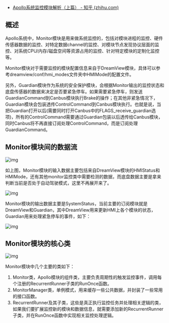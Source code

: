 - [Apollo系统监控模块解析（上篇） - 知乎 (zhihu.com)](https://zhuanlan.zhihu.com/p/447754065)

## 概述

Apollo系统中，Monitor模块是用来做系统监控的，包括对模块进程的监控、硬件传感器数据的监控、对特定数据channel的监控、对模块节点发现协议层面的监控、对系统CPU/内存/磁盘空间等资源占用的监控、针对特定模块的定制化监控等。

Monitor模块对于需要监控的模块配置信息来自于DreamView模块，具体可以参考dreamview/conf/hmi_modes文件夹中HMIMode的配置文件。

另外，Guardian模块作为系统的安全保护模块，会根据Monitor输出的监控状态和底盘传感器的数据来决定是否要紧急停车。如果需要紧急停车，则发送GuardianCommand到Canbus模块执行Brake的操作；在其他非紧急情况下，Guardian模块会包装透传ControlCommand到Canbus模块执行。也就是说，当把Guardian打开以后(需要同时打开Canbus中的FLAGS_receive_guardian选项)，所有的ControlCommand需要通过Guardian包装以后透传给Canbus模块，同时Canbus将不再直接订阅处理ControlCommand，而是订阅处理GuardianCommand。

## Monitor模块间的数据流

![img](https://pic2.zhimg.com/80/v2-c9c203fda1876b69c589770dbca14095_720w.jpg)

如上图，Monitor模块的输入数据主要包括来自DreamView模块的HMIStatus和HMIMode，还有其他monitor监控类中需要检测的数据，而底盘数据主要是拿来判断当前是否处于自动驾驶模式，这里不再展开来了。

![img](https://pic1.zhimg.com/80/v2-b1dd69d7cf53875a6c42490d867289d0_720w.jpg)

Monitor模块的输出数据主要是SystemStatus，当前主要的订阅模块就是DreamView和Guardian，其中DreamView用来更新HMI上各个模块的状态，Guardian用来处理紧急停车的事件，如下：

![img](https://pic1.zhimg.com/80/v2-35e1781061b204256a979ac0f21a2d7c_720w.jpg)

## Monitor模块的核心类

![img](https://pic2.zhimg.com/80/v2-7d6a71031107df460d15c7c114b64cf5_720w.jpg)



Monitor模块中几个主要的类如下：

1. Monitor类，Apollo模块的组件类，主要负责周期性的触发监控事件，调用每个注册的RecurrentRunner子类的RunOnce函数。
2. MonitorManager类，单例模式，用来缓存一些公共数据，并封装了一些常用的接口函数。
3. RecurrentRunner及其子类，这些是真正执行监控任务并处理相关逻辑的类，如果我们要扩展监控新的模块和数据信息，就需要添加新的RecurrentRunner子类，并在RunOnce函数中实现相关监控处理逻辑。